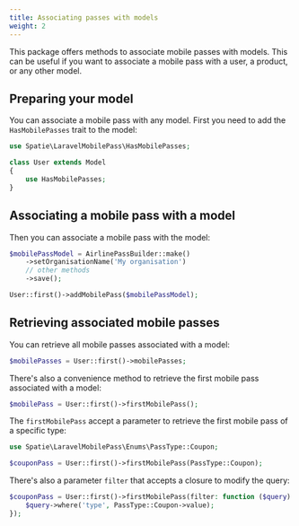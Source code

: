 ```yaml
---
title: Associating passes with models
weight: 2
---
```


This package offers methods to associate mobile passes with models. This can be useful if you want to associate a mobile pass with a user, a product, or any other model.

## Preparing your model

You can associate a mobile pass with any model. First you need to add the `HasMobilePasses` trait to the model:

```php
use Spatie\LaravelMobilePass\HasMobilePasses;

class User extends Model
{
    use HasMobilePasses;
}
```

## Associating a mobile pass with a model

Then you can associate a mobile pass with the model:

```php
$mobilePassModel = AirlinePassBuilder::make()
    ->setOrganisationName('My organisation')
    // other methods
    ->save();

User::first()->addMobilePass($mobilePassModel);
```

## Retrieving associated mobile passes

You can retrieve all mobile passes associated with a model:

```php
$mobilePasses = User::first()->mobilePasses;
```

There's also a convenience method to retrieve the first mobile pass associated with a model:

```php
$mobilePass = User::first()->firstMobilePass();
```

The `firstMobilePass` accept a parameter to retrieve the first mobile pass of a specific type:

```php
use Spatie\LaravelMobilePass\Enums\PassType::Coupon;

$couponPass = User::first()->firstMobilePass(PassType::Coupon);
```

There's also a parameter `filter` that accepts a closure to modify the query:

```php
$couponPass = User::first()->firstMobilePass(filter: function ($query) {
    $query->where('type', PassType::Coupon->value);
});
```

